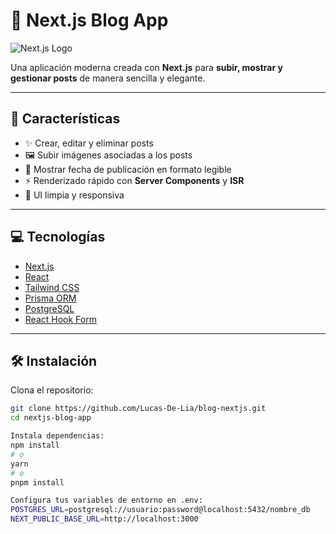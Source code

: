# 📝 Next.js Blog App

![Next.js Logo](https://upload.wikimedia.org/wikipedia/commons/8/8e/Nextjs-logo.svg)

Una aplicación moderna creada con **Next.js** para **subir, mostrar y gestionar posts** de manera sencilla y elegante.

---

## 🚀 Características

- ✨ Crear, editar y eliminar posts
- 🖼️ Subir imágenes asociadas a los posts
- 📅 Mostrar fecha de publicación en formato legible
- ⚡ Renderizado rápido con **Server Components** y **ISR**
- 🎨 UI limpia y responsiva

---

## 💻 Tecnologías

- [Next.js](https://nextjs.org/)
- [React](https://reactjs.org/)
- [Tailwind CSS](https://tailwindcss.com/)
- [Prisma ORM](https://www.prisma.io/)
- [PostgreSQL](https://www.postgresql.org/)
- [React Hook Form](https://react-hook-form.com/)

---

## 🛠️ Instalación

Clona el repositorio:

```bash
git clone https://github.com/Lucas-De-Lia/blog-nextjs.git
cd nextjs-blog-app

Instala dependencias:
npm install
# o
yarn
# o
pnpm install

Configura tus variables de entorno en .env:
POSTGRES_URL=postgresql://usuario:password@localhost:5432/nombre_db
NEXT_PUBLIC_BASE_URL=http://localhost:3000
```

